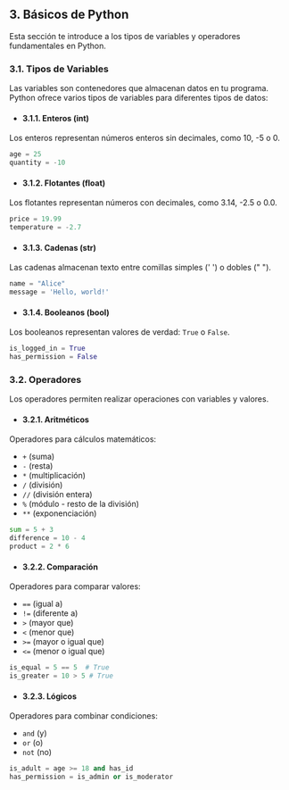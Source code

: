 ## 3. Básicos de Python

Esta sección te introduce a los tipos de variables y operadores fundamentales en Python.

### 3.1. Tipos de Variables

Las variables son contenedores que almacenan datos en tu programa. Python ofrece varios tipos de variables para diferentes tipos de datos:

- #### 3.1.1. Enteros (int)

Los enteros representan números enteros sin decimales, como 10, -5 o 0. 

```python
age = 25
quantity = -10
```

- #### 3.1.2. Flotantes (float)

Los flotantes representan números con decimales, como 3.14, -2.5 o 0.0.

```python
price = 19.99
temperature = -2.7
```

- #### 3.1.3. Cadenas (str)

Las cadenas almacenan texto entre comillas simples (' ') o dobles (" ").

```python
name = "Alice"
message = 'Hello, world!'
```

- #### 3.1.4. Booleanos (bool)

Los booleanos representan valores de verdad: `True` o `False`.

```python
is_logged_in = True
has_permission = False
```

### 3.2. Operadores

Los operadores permiten realizar operaciones con variables y valores.

- #### 3.2.1. Aritméticos

Operadores para cálculos matemáticos:

* `+` (suma)
* `-` (resta)
* `*` (multiplicación)
* `/` (división)
* `//` (división entera)
* `%` (módulo - resto de la división)
* `**` (exponenciación)

```python
sum = 5 + 3
difference = 10 - 4
product = 2 * 6
```

- #### 3.2.2. Comparación

Operadores para comparar valores:

* `==` (igual a)
* `!=` (diferente a)
* `>` (mayor que)
* `<` (menor que)
* `>=` (mayor o igual que)
* `<=` (menor o igual que)

```python
is_equal = 5 == 5  # True
is_greater = 10 > 5 # True
```

- #### 3.2.3. Lógicos

Operadores para combinar condiciones:

* `and` (y)
* `or` (o)
* `not` (no)

```python
is_adult = age >= 18 and has_id
has_permission = is_admin or is_moderator
```